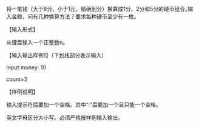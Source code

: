 将一笔钱（大于8分，小于1元，精确到分）换算成1分、2分和5分的硬币组合｡输入金额，问有几种换算方法？要求每种硬币至少有一枚｡



【输入形式】



从键盘输入一个正整数n。



【输入输出样例1】（下划线部分表示输入）



Input money: 10



count=2



【样例说明】



输入提示符后要加一个空格。其中“:”后要加一个且只能一个空格。

英文字母区分大小写。必须严格按样例输入输出。


